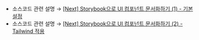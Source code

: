 * 소스코드 관련 설명 → <a href='https://jforj.tistory.com/381'>[Next] Storybook으로 UI 컴포넌트 문서화하기 (1) - 기본 설정</a>
* 소스코드 관련 설명 → <a href='https://jforj.tistory.com/382'>[Next] Storybook으로 UI 컴포넌트 문서화하기 (2) - Tailwind 적용</a>